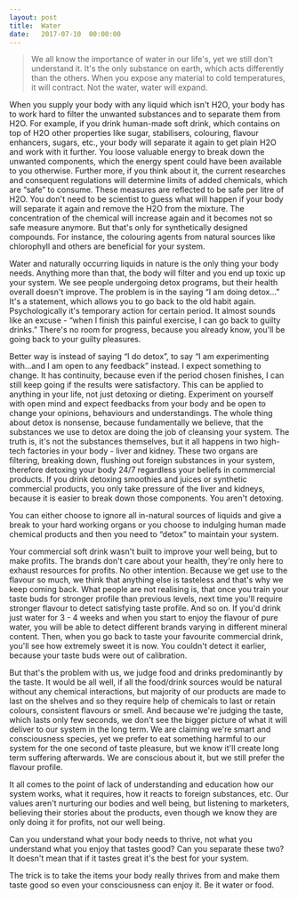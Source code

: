 ```yaml
---
layout: post
title:  Water
date:   2017-07-10  00:00:00
---
```

>We all know the importance of water in our life's, yet we still don't understand it. It's the only substance on earth, which acts differently than the others. When you expose any material to cold temperatures, it will contract. Not the water, water will expand.


When you supply your body with any liquid which isn't H2O, your body has to work hard to filter the unwanted substances and to separate them from H2O. For example, if you drink human-made soft drink, which contains on top of H2O other properties like sugar, stabilisers, colouring, flavour enhancers, sugars, etc., your body will separate it again to get plain H2O and work with it further. You loose valuable energy to break down the unwanted components, which the energy spent could have been available to you otherwise. Further more, if you think about it, the current researches and consequent regulations will determine limits of added chemicals, which are “safe” to consume. These measures are reflected to be safe per litre of H2O. You don't need to be scientist to guess what will happen if your body will separate it again and remove the H2O from the mixture. The concentration of the chemical will increase again and it becomes not so safe measure anymore. But that's only for synthetically designed compounds. For instance, the colouring agents from natural sources like chlorophyll and others are beneficial for your system.

Water and naturally occurring liquids in nature is the only thing your body needs. Anything more than that, the body will filter and you end up toxic up your system. We see people undergoing detox programs, but their health overall doesn't improve. The problem is in the saying “I am doing detox…” It's a statement, which allows you to go back to the old habit again. Psychologically it's temporary action for certain period. It almost sounds like an excuse - “when I finish this painful exercise, I can go back to guilty drinks.” There's no room for progress, because you already know, you'll be going back to your guilty pleasures.

Better way is instead of saying “I do detox”, to say “I am experimenting with…and I am open to any feedback” instead. I expect something to change. It has continuity, because even if the period chosen finishes, I can still keep going if the results were satisfactory. This can be applied to anything in your life, not just detoxing or dieting. Experiment on yourself with open mind and expect feedbacks from your body and be open to change your opinions, behaviours and understandings. The whole thing about detox is nonsense, because fundamentally we believe, that the substances we use to detox are doing the job of cleansing your system. The truth is, it's not the substances themselves, but it all happens in two high-tech factories in your body - liver and kidney. These two organs are filtering, breaking down, flushing out foreign substances in your system, therefore detoxing your body 24/7 regardless your beliefs in commercial products. If you drink detoxing smoothies and juices or synthetic commercial products, you only take pressure of the liver and kidneys, because it is easier to break down those components. You aren't detoxing.

You can either choose to ignore all in-natural sources of liquids and give a break to your hard working organs or you choose to indulging human made chemical products and then you need to “detox” to maintain your system.

Your commercial soft drink wasn't built to improve your well being, but to make profits. The brands don't care about your health, they're only here to exhaust resources for profits. No other intention. Because we get use to the flavour so much, we think that anything else is tasteless and that's why we keep coming back. What people are not realising is, that once you train your taste buds for stronger profile than previous levels, next time you'll require stronger flavour to detect satisfying taste profile. And so on. If you'd drink just water for 3 - 4 weeks and when you start to enjoy the flavour of pure water, you will be able to detect different brands varying in different mineral content. Then, when you go back to taste your favourite commercial drink, you'll see how extremely sweet it is now. You couldn't detect it earlier, because your taste buds were out of calibration.

But that's the problem with us, we judge food and drinks predominantly by the taste. It would be all well, if all the food/drink sources would be natural without any chemical interactions, but majority of our products are made to last on the shelves and so they require help of chemicals to last or retain colours, consistent flavours or smell. And because we're judging the taste, which lasts only few seconds, we don't see the bigger picture of what it will deliver to our system in the  long term. We are claiming we're smart and consciousness species, yet we prefer to eat something harmful to our system for the one second of taste pleasure, but we know it'll create long term suffering afterwards. We are conscious about it, but we still prefer the flavour profile.

It all comes to the point of lack of understanding and education how our system works, what it requires, how it reacts to foreign substances, etc. Our values aren't nurturing our bodies and well being, but listening to marketers, believing their stories about the products, even though we know they are only doing it for profits, not our well being.

Can you understand what your body needs to thrive, not what you understand what you enjoy that tastes good? Can you separate these two? It doesn't mean that if it tastes great it's the best for your system.

The trick is to take the items your body really thrives from and make them taste good so even your consciousness can enjoy it. Be it water or food.
